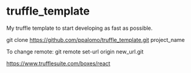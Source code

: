 # truffle_template
My truffle template to start developing as fast as possible.

git clone https://github.com/ppalomo/truffle_template.git project_name

To change remote:
git remote set-url origin new_url.git

https://www.trufflesuite.com/boxes/react
